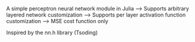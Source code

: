 A simple perceptron neural network module in Julia
    --> Supports arbitrary layered network customization
    --> Supports per layer activation function customization
    --> MSE cost function only

Inspired by the nn.h library (Tsoding)